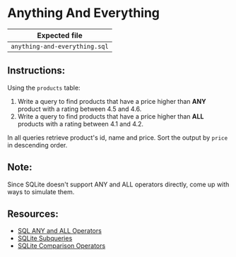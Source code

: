 # Anything And Everything

| Expected file |
| ------------- |
| `anything-and-everything.sql` |

## Instructions:

Using the `products` table:
1. Write a query to find products that have a price higher than **ANY** product with a rating between 4.5 and 4.6.
2. Write a query to find products that have a price higher than **ALL** products with a rating between 4.1 and 4.2.

In all queries retrieve product's id, name and price. Sort the output by `price` in descending order.

## Note:

Since SQLite doesn't support ANY and ALL operators directly, come up with ways to simulate them.

## Resources:

- [SQL ANY and ALL Operators](https://www.w3schools.com/sql/sql_any_all.asp)
- [SQLite Subqueries](https://www.sqlitetutorial.net/sqlite-subquery/)
- [SQLite Comparison Operators](https://www.sqlite.org/lang_expr.html#binaryops)